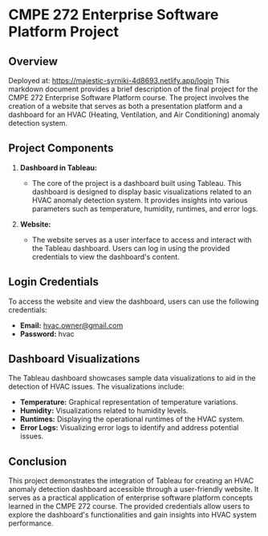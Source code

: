 # CMPE 272 Enterprise Software Platform Project

## Overview
Deployed at: https://majestic-syrniki-4d8693.netlify.app/login
This markdown document provides a brief description of the final project for the CMPE 272 Enterprise Software Platform course. The project involves the creation of a website that serves as both a presentation platform and a dashboard for an HVAC (Heating, Ventilation, and Air Conditioning) anomaly detection system.

## Project Components

1. **Dashboard in Tableau:**
   - The core of the project is a dashboard built using Tableau. This dashboard is designed to display basic visualizations related to an HVAC anomaly detection system. It provides insights into various parameters such as temperature, humidity, runtimes, and error logs.

2. **Website:**
   - The website serves as a user interface to access and interact with the Tableau dashboard. Users can log in using the provided credentials to view the dashboard's content.

## Login Credentials

To access the website and view the dashboard, users can use the following credentials:

- **Email:** hvac.owner@gmail.com
- **Password:** hvac

## Dashboard Visualizations

The Tableau dashboard showcases sample data visualizations to aid in the detection of HVAC issues. The visualizations include:

- **Temperature:** Graphical representation of temperature variations.
- **Humidity:** Visualizations related to humidity levels.
- **Runtimes:** Displaying the operational runtimes of the HVAC system.
- **Error Logs:** Visualizing error logs to identify and address potential issues.

## Conclusion

This project demonstrates the integration of Tableau for creating an HVAC anomaly detection dashboard accessible through a user-friendly website. It serves as a practical application of enterprise software platform concepts learned in the CMPE 272 course. The provided credentials allow users to explore the dashboard's functionalities and gain insights into HVAC system performance.
